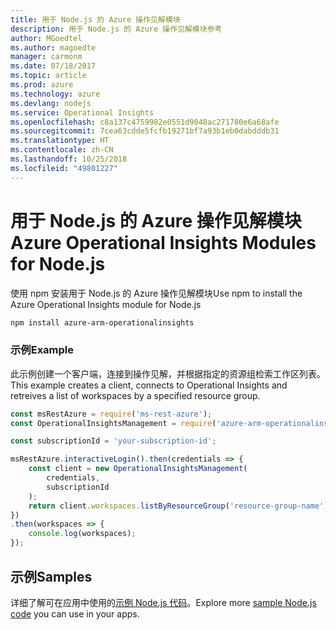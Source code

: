 ```yaml
---
title: 用于 Node.js 的 Azure 操作见解模块
description: 用于 Node.js 的 Azure 操作见解模块参考
author: MGoedtel
ms.author: magoedte
manager: carmonm
ms.date: 07/18/2017
ms.topic: article
ms.prod: azure
ms.technology: azure
ms.devlang: nodejs
ms.service: Operational Insights
ms.openlocfilehash: c8a137c4759982e0551d9048ac271780e6a68afe
ms.sourcegitcommit: 7cea63cdde5fcfb19271bf7a93b1eb0dabdddb31
ms.translationtype: HT
ms.contentlocale: zh-CN
ms.lasthandoff: 10/25/2018
ms.locfileid: "49801227"
---
```

# <a name="azure-operational-insights-modules-for-nodejs"></a><span data-ttu-id="9c002-103">用于 Node.js 的 Azure 操作见解模块</span><span class="sxs-lookup"><span data-stu-id="9c002-103">Azure Operational Insights Modules for Node.js</span></span>

<span data-ttu-id="9c002-104">使用 npm 安装用于 Node.js 的 Azure 操作见解模块</span><span class="sxs-lookup"><span data-stu-id="9c002-104">Use npm to install the Azure Operational Insights module for Node.js</span></span>

```bash
npm install azure-arm-operationalinsights
```

### <a name="example"></a><span data-ttu-id="9c002-105">示例</span><span class="sxs-lookup"><span data-stu-id="9c002-105">Example</span></span> 

<span data-ttu-id="9c002-106">此示例创建一个客户端，连接到操作见解，并根据指定的资源组检索工作区列表。</span><span class="sxs-lookup"><span data-stu-id="9c002-106">This example creates a client, connects to Operational Insights and retreives a list of workspaces by a specified resource group.</span></span>

```javascript
const msRestAzure = require('ms-rest-azure');
const OperationalInsightsManagement = require('azure-arm-operationalinsights');

const subscriptionId = 'your-subscription-id';

msRestAzure.interactiveLogin().then(credentials => {
    const client = new OperationalInsightsManagement(
        credentials,
        subscriptionId
    );
    return client.workspaces.listByResourceGroup('resource-group-name');
})
.then(workspaces => {
    console.log(workspaces);
});
``` 

## <a name="samples"></a><span data-ttu-id="9c002-107">示例</span><span class="sxs-lookup"><span data-stu-id="9c002-107">Samples</span></span>

<span data-ttu-id="9c002-108">详细了解可在应用中使用的[示例 Node.js 代码](https://azure.microsoft.com/resources/samples/?platform=nodejs)。</span><span class="sxs-lookup"><span data-stu-id="9c002-108">Explore more [sample Node.js code](https://azure.microsoft.com/resources/samples/?platform=nodejs) you can use in your apps.</span></span>
